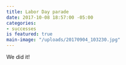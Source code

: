 ```yaml
---
title: Labor Day parade
date: 2017-10-08 18:57:00 -05:00
categories:
- successes
is featured: true
main-image: "/uploads/20170904_103230.jpg"
---
```


We did it!